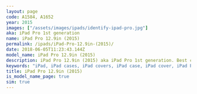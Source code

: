 ```yaml
---
layout: page
code: A1584, A1652
year: 2015
images: ["/assets/images/ipads/identify-ipad-pro.jpg"]
aka: iPad Pro 1st generation
name: iPad Pro 12.9in (2015)
permalink: /ipads/iPad-Pro-12.9in-(2015)/
date: 2018-06-05T11:23:43.144Z
model_name: iPad Pro 12.9in (2015)
description: iPad Pro 12.9in (2015) aka iPad Pro 1st generation. Best compatible iPad cases for iPad Pro 12.9in (2015)
keywords: "iPad, iPad cases, iPad covers, iPad case, iPad cover, iPad Pro 12.9in (2015), iPad Pro 12.9in (2015) case, iPad Pro 12.9in (2015) case, iPad Pro 12.9in (2015) cover, iPad Pro 12.9in (2015), iPad Pro 1st generation"
title: iPad Pro 12.9in (2015)
is_model_name_page: true
sim: true
---
```

